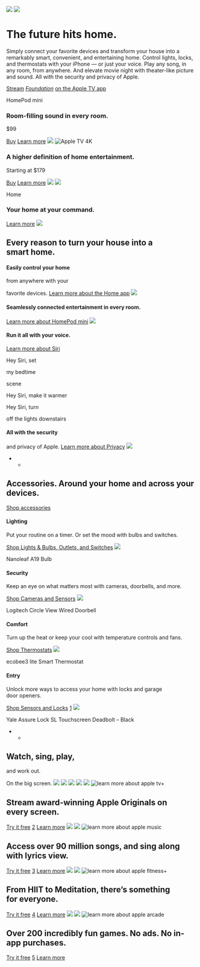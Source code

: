 ![](/v/tv-home/b/images/overview/hero_tv__d8nngabrofue_large.png)
![](/v/tv-home/b/images/overview/hero_homepod_appletv_lockup__ecxlvf764zu6_large.png)

# The future hits&nbsp;home.

Simply connect your favorite devices and transform your house into a remarkably smart, convenient, and entertaining home. Control lights, locks, and thermostats with your iPhone — or just your voice. Play any song, in any room, from anywhere. And elevate movie night with theater-like picture and sound. All with the security and privacy of&nbsp;Apple.

[Stream](https://tv.apple.com/us/show/foundation/umc.cmc.5983fipzqbicvrve6jdfep4x3)
*[Foundation](https://tv.apple.com/us/show/foundation/umc.cmc.5983fipzqbicvrve6jdfep4x3)*
[on the Apple TV app](https://tv.apple.com/us/show/foundation/umc.cmc.5983fipzqbicvrve6jdfep4x3)

HomePod mini

### Room-filling sound in every&nbsp;room.

$99

[Buy](/us/shop/goto/buy_homepod/homepod_mini)
[Learn more](/homepod-mini/)
![](/v/tv-home/b/images/overview/room_filling_sound__zagu3551kwyi_large.jpg)
![Apple TV 4K](/v/tv-home/b/images/overview/apple_tv_4k_logo__vyjj7uki3tui_large.png)

### A higher definition of home entertainment.

Starting at $179

[Buy](/us/shop/goto/buy_tv/apple_tv_4k)
[Learn more](/apple-tv-4k/)
![](/v/tv-home/b/images/overview/higher_definition__hfivribdc3ue_large.jpg)
![](/v/tv-home/b/images/overview/home_icon__9u57pp0qahea_large.png)

Home

### Your home at your command.
[Learn more](/ios/home/)
![](/v/tv-home/b/images/overview/your_home_at_your_command__b1w2tomy2wia_large.jpg)

## Every reason to turn your house into a smart&nbsp;home.

#### Easily control your home

from anywhere with your

favorite devices.
[Learn more about the Home&nbsp;app](/ios/home/)
![](/v/tv-home/b/images/overview/control_your_home__ftcaw216qjqm_large.jpg)

#### Seamlessly connected entertainment in every&nbsp;room.
[Learn more about HomePod&nbsp;mini](/homepod-mini/)
![](/v/tv-home/b/images/overview/seemlessly_connected__fp9rabi8a7u6_large.jpg)

#### Run it all with your voice.
[Learn more about&nbsp;Siri](/siri/)

Hey Siri, set

my bedtime

scene

Hey Siri, make it&nbsp;warmer

Hey Siri, turn

off the lights downstairs

#### All with the security

and privacy of Apple.
[Learn more about Privacy](/privacy/)
![](/v/tv-home/b/images/overview/security_and_privacy__bzlguj2x29jm_large.jpg)
- -
## Accessories. Around your home and across your devices.
[Shop accessories](/us/shop/goto/accessories/homekit)

#### Lighting

Put your routine on a timer. Or set the mood with bulbs and&nbsp;switches.

[Shop Lights &amp; Bulbs, Outlets, and&nbsp;Switches](/us/shop/goto/accessories/homekit?page=1&amp;f=homeoutlet-homeswitch-lighting&amp;fh=482b%2B460d%2B49f4%2B49f5)
![](/v/tv-home/b/images/overview/lighting__bwpnaru6q1w2_large.jpg)

Nanoleaf A19 Bulb

#### Security

Keep an eye on what matters most with cameras, doorbells, and&nbsp;more.

[Shop Cameras and Sensors](/us/shop/goto/accessories/homekit?page=1&amp;f=securitycam-sensor&amp;fh=482b%2B463e%2B463d)
![](/v/tv-home/b/images/overview/security__dbctk5zp4gcy_large.jpg)

Logitech Circle View Wired Doorbell

#### Comfort

Turn up the heat or keep your cool with temperature controls and&nbsp;fans.

[Shop Thermostats](/us/shop/goto/accessories/homekit?page=1&amp;f=thermostat&amp;fh=482b%2B465a)
![](/v/tv-home/b/images/overview/comfort__bnwbuouyz10i_large.jpg)

ecobee3 lite Smart Thermostat

#### Entry

Unlock more ways to access your home with locks and garage door&nbsp;openers.

[Shop Sensors and Locks](/us/shop/goto/accessories/homekit?page=1&amp;f=accesssecurity-sensor&amp;fh=482b%2B45ae%2B463e)
[1](/us/shop/goto/accessories/homekit?page=1&amp;f=accesssecurity-sensor&amp;fh=482b%2B45ae%2B463e)
![](/v/tv-home/b/images/overview/entry__bfom4g78kbg2_large.jpg)

Yale Assure Lock SL Touchscreen Deadbolt – Black

- -
## Watch, sing, play,

and work out.

On the big screen.
![](/v/tv-home/b/images/overview/apple_experience_hardware__bk2gaiiovh7m_large.png)
![](/v/tv-home/b/images/overview/sizzle_startframe__ebeh0kpfpk2u_large.jpg)
![](/v/tv-home/b/images/overview/sizzle_endframe__d1j42ok2ntyu_large.jpg)
![](/v/tv-home/b/images/overview/apple_experience_hardware__bk2gaiiovh7m_large.png)
![](/v/tv-home/b/images/overview/apple_experience_full_tv__0rrdekggiqa6_small.png)
![learn more about apple tv+](/v/tv-home/b/images/overview/tv_plus_logo__ftim9r0zkyum_large.png)

## Stream award-winning Apple&nbsp;Originals on every&nbsp;screen.
[Try it free](https://tv.apple.com?itscg=10000&amp;itsct=pod-services-tv-apl-tvhm-21_1019)
[2](https://tv.apple.com?itscg=10000&amp;itsct=pod-services-tv-apl-tvhm-21_1019)
[Learn more](/apple-tv-plus/)
![](/v/tv-home/b/images/overview/apple_experience_hardware__bk2gaiiovh7m_large.png)
![](/v/tv-home/b/images/overview/apple_experience_full_music__ejh4939gb2gm_small.png)
![learn more about apple music](/v/tv-home/b/images/overview/apple_music_logo__fysswdp9i4yi_large.png)

## Access over 90 million songs, and sing along with lyrics&nbsp;view.
[Try it free](https://music.apple.com?itscg=10000&amp;itsct=pod-services-music-apl-tvhm-21_1019)
[3](https://music.apple.com?itscg=10000&amp;itsct=pod-services-music-apl-tvhm-21_1019)
[Learn more](/apple-music/)
![](/v/tv-home/b/images/overview/apple_experience_hardware__bk2gaiiovh7m_large.png)
![](/v/tv-home/b/images/overview/apple_experience_full_fitness__bn4vhi7bu96q_small.png)
![learn more about apple fitness+](/v/tv-home/b/images/overview/fitness_plus_logo__ejje682nywae_large.png)

## From HIIT to Meditation, there’s something for&nbsp;everyone.
[Try it free](https://fitness.apple.com/us/subscribe?itscg=10000&amp;itsct=pod-services-fitness-apl-tvhm-21_1019)
[4](https://fitness.apple.com/us/subscribe?itscg=10000&amp;itsct=pod-services-fitness-apl-tvhm-21_1019)
[Learn more](/apple-fitness-plus/)
![](/v/tv-home/b/images/overview/apple_experience_hardware__bk2gaiiovh7m_large.png)
![](/v/tv-home/b/images/overview/apple_experience_full_arcade__ell9b1najbue_small.png)
![learn more about apple arcade](/v/tv-home/b/images/overview/apple_arcade_logo__fkj0u4ziuguy_large.png)

## Over 200 incredibly fun games. No ads. No&nbsp;in-app&nbsp;purchases.
[Try it free](https://apps.apple.com/arcade?itscg=10000&amp;itsct=pod-services-arcade-apl-tvhm-21_1019)
[5](https://apps.apple.com/arcade?itscg=10000&amp;itsct=pod-services-arcade-apl-tvhm-21_1019)
[Learn more](/apple-arcade/)
